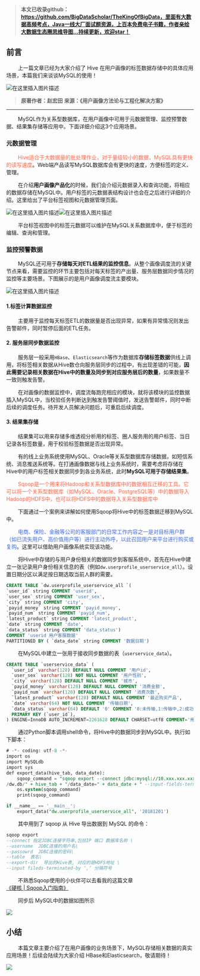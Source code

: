 >**本文已收录github：https://github.com/BigDataScholar/TheKingOfBigData，里面有大数据高频考点，Java一线大厂面试题资源，上百本免费电子书籍，作者亲绘大数据生态圈思维导图…持续更新，欢迎star！**

## 前言
&nbsp;&nbsp;&nbsp;&nbsp;&nbsp;&nbsp;&nbsp;&nbsp;上一篇文章已经为大家介绍了 Hive 在用户画像的标签数据存储中的具体应用场景，本篇我们来谈谈MySQL的使用！

![在这里插入图片描述](https://img-blog.csdnimg.cn/20210221224201410.jpg?,type_ZmFuZ3poZW5naGVpdGk,shadow_10,text_aHR0cHM6Ly9ibG9nLmNzZG4ubmV0L3dlaXhpbl80NDMxODgzMA==,size_16,color_FFFFFF,t_70#pic_center)
> **原著作者：赵宏田**
> **来源：《用户画像方法论与工程化解决方案》**
***
&nbsp;&nbsp;&nbsp;&nbsp;&nbsp;&nbsp;&nbsp;&nbsp;MySQL作为关系型数据库，在用户画像中可用于元数据管理、监控预警数据、结果集存储等应用中。下面详细介绍这3个应用场景。

### 元数据管理
&nbsp;&nbsp;&nbsp;&nbsp;&nbsp;&nbsp;&nbsp;&nbsp;<font color='tomato'>Hive适合于大数据量的批处理作业，对于量级较小的数据，MySQL具有更快的读写速度</font>。Web端产品读写MySQL数据库会有更快的速度，方便标签的定义、管理。

&nbsp;&nbsp;&nbsp;&nbsp;&nbsp;&nbsp;&nbsp;&nbsp;在介绍**用户画像产品化**的时候，我们会介绍元数据录入和查询功能，将相应的数据存储在MySQL中。用户标签的元数据表结构设计也会在之后进行详细的介绍。这里给出了平台标签视图和元数据管理页面。

![在这里插入图片描述](https://img-blog.csdnimg.cn/20210221192719476.png?,type_ZmFuZ3poZW5naGVpdGk,shadow_10,text_aHR0cHM6Ly9ibG9nLmNzZG4ubmV0L3dlaXhpbl80NDMxODgzMA==,size_16,color_FFFFFF,t_70)![在这里插入图片描述](https://img-blog.csdnimg.cn/20210221192731558.png?,type_ZmFuZ3poZW5naGVpdGk,shadow_10,text_aHR0cHM6Ly9ibG9nLmNzZG4ubmV0L3dlaXhpbl80NDMxODgzMA==,size_16,color_FFFFFF,t_70)

&nbsp;&nbsp;&nbsp;&nbsp;&nbsp;&nbsp;&nbsp;&nbsp;平台标签视图中的标签元数据可以维护在MySQL关系数据库中，便于标签的编辑、查询和管理。

### 监控预警数据
&nbsp;&nbsp;&nbsp;&nbsp;&nbsp;&nbsp;&nbsp;&nbsp;MySQL还可用于**存储每天对ETL结果的监控信息**。从整个画像调度流的关键节点来看，需要监控的环节主要包括对每天标签的产出量、服务层数据同步情况的监控等主要场景。下图展示的是用户画像调度流主要模块。

![在这里插入图片描述](https://img-blog.csdnimg.cn/20210221193123119.png?,type_ZmFuZ3poZW5naGVpdGk,shadow_10,text_aHR0cHM6Ly9ibG9nLmNzZG4ubmV0L3dlaXhpbl80NDMxODgzMA==,size_16,color_FFFFFF,t_70)



#### 1.标签计算数据监控
&nbsp;&nbsp;&nbsp;&nbsp;&nbsp;&nbsp;&nbsp;&nbsp;主要用于监控每天标签ETL的数据量是否出现异常，如果有异常情况则发出告警邮件，同时暂停后面的ETL任务。

#### 2. 服务层同步数据监控
&nbsp;&nbsp;&nbsp;&nbsp;&nbsp;&nbsp;&nbsp;&nbsp;服务层一般采用`HBase`、`Elasticsearch`等作为数据库**存储标签数据**供线上调用，将标签相关数据从Hive数仓向服务层同步的过程中，有出现差错的可能，**因此需要记录相关数据在Hive中的数量及同步到对应服务层后的数量**，如果数量不一致则触发告警。

&nbsp;&nbsp;&nbsp;&nbsp;&nbsp;&nbsp;&nbsp;&nbsp;在对画像的数据监控中，调度流每跑完相应的模块，就将该模块的监控数据插入MySQL中，当校验任务判断达到触发告警阈值时，发送告警邮件，同时中断后续的调度任务。待开发人员解决问题后，可重启后续调度。


#### 3. 结果集存储
&nbsp;&nbsp;&nbsp;&nbsp;&nbsp;&nbsp;&nbsp;&nbsp;结果集可以用来存储多维透视分析用的标签、圈人服务用的用户标签、当日记录各标签数量，用于校验标签数据是否出现异常。

&nbsp;&nbsp;&nbsp;&nbsp;&nbsp;&nbsp;&nbsp;&nbsp;有的线上业务系统使用MySQL、Oracle等关系型数据库存储数据，如短信系统、消息推送系统等。在打通画像数据与线上业务系统时，需要考虑将存储在Hive中的用户标签相关数据同步到各业务系统，此时**MySQL可用于存储结果集**。

&nbsp;&nbsp;&nbsp;&nbsp;&nbsp;&nbsp;&nbsp;&nbsp;<font color='tomato'>Sqoop是一个用来将Hadoop和关系型数据库中的数据相互迁移的工具。它可以将一个关系型数据库（如MySQL、Oracle、PostgreSQL等）中的数据导入Hadoop的HDFS中，也可以将HDFS中的数据导入关系型数据库中</font>

&nbsp;&nbsp;&nbsp;&nbsp;&nbsp;&nbsp;&nbsp;&nbsp;下面通过一个案例来讲解如何使用Sqoop将Hive中的标签数据迁移到MySQL中。

&nbsp;&nbsp;&nbsp;&nbsp;&nbsp;&nbsp;&nbsp;&nbsp;<font color='RoyalBlue'>电商、保险、金融等公司的客服部门的日常工作内容之一是对目标用户群（如已流失用户、高价值用户等）进行主动外呼，以此召回用户来平台进行购买或复购</font>。这里可以借助用户画像系统实现该功能。

&nbsp;&nbsp;&nbsp;&nbsp;&nbsp;&nbsp;&nbsp;&nbsp;将Hive中存储的与用户身份相关的数据同步到客服系统中，首先在Hive中建立一张记录用户身份相关信息的表（例如`dw.userprofile_userservice_all`）。设置日期分区以满足按日期选取当前人群的需要。

```sql
CREATE TABLE `dw.userprofile_userservice_all `(
`user_id` string COMMENT 'userid', 
`user_sex` string COMMENT 'user_sex', 
`city` string COMMENT 'city',
`payid_money` string COMMENT 'payid_money', 
`payid_num` string COMMENT 'payid_num', 
`latest_product` string COMMENT 'latest_product', 
`date` string COMMENT 'date', 
`data_status` string COMMENT 'data_status')
COMMENT 'userid 用户客服数据'
PARTITIONED BY ( `data_date` string COMMENT '数据日期')
```
&nbsp;&nbsp;&nbsp;&nbsp;&nbsp;&nbsp;&nbsp;&nbsp;在MySQL中建立一张用于接收同步数据的表（`userservice_data`）。

```sql
CREATE TABLE `userservice_data` (
  `user_id` varchar(128) DEFAULT NULL COMMENT '用户id',
  `user_sex` varchar(128) NOT NULL COMMENT '用户性别',
  `city` varchar(128) DEFAULT NULL COMMENT '城市',
  `payid_money` varchar(128) DEFAULT NULL COMMENT '消费金额',
  `payid_num` varchar(128) DEFAULT NULL COMMENT '消费次数',
  `latest_product` varchar(128) DEFAULT NULL COMMENT '最近购买产品',
  `date` varchar(64) NOT NULL COMMENT '传输日期',
  `data_status` varchar(64) DEFAULT '0' COMMENT '0:未传输,1:传输中,2:成功,3:失败',
  PRIMARY KEY (`user_id`),
) ENGINE=InnoDB AUTO_INCREMENT=2261628 DEFAULT CHARSET=utf8 COMMENT='用户客服数据表';
```
&nbsp;&nbsp;&nbsp;&nbsp;&nbsp;&nbsp;&nbsp;&nbsp;通过Python脚本调用shell命令，将Hive中的数据同步到MySQL中。执行如下脚本：

```sql
# -*- coding: utf-8 -*-
import os
import MySQLdb
import sys
def export_data(hive_tab, data_date):
    sqoop_command = "sqoop export --connect jdbc:mysql://10.xxx.xxx.xxx:3306/mysql_database --username username --password password  --table mysql_table --export-dir hdfs://nameservice1/user/hive/warehouse
/dw.db/" + hive_tab + "/data_date=" + data_date + " --input-fields-terminated-by '\001'"
    os.system(sqoop_command)
    print(sqoop_command)

if __name__ == '__main__':
    export_data("dw.userprofile_userservice_all", '20181201')
```
&nbsp;&nbsp;&nbsp;&nbsp;&nbsp;&nbsp;&nbsp;&nbsp;其中用到了 sqoop 从 Hive 导出数据到 MySQL 的命令：

```sql
sqoop export
--connect 指定JDBC连接字符串,包括IP 端口 数据库名称 \
--username  JDBC连接的用户名\
--passowrd  JDBC连接的密码\
--table  表名\
--export-dir  导出的Hive表, 对应的是HDFS地址 \
--input fileds-terminated-by ‘,’ 分隔符号
```
&nbsp;&nbsp;&nbsp;&nbsp;&nbsp;&nbsp;&nbsp;&nbsp;不熟悉Sqoop使用的小伙伴可以去看我的这篇文章[《硬核 | Sqoop入门指南》](https://alice.blog.csdn.net/article/details/113065391)

&nbsp;&nbsp;&nbsp;&nbsp;&nbsp;&nbsp;&nbsp;&nbsp;同步后 MySQL中的数据如图所示

![](https://img-blog.csdnimg.cn/20210221195149779.png?,type_ZmFuZ3poZW5naGVpdGk,shadow_10,text_aHR0cHM6Ly9ibG9nLmNzZG4ubmV0L3dlaXhpbl80NDMxODgzMA==,size_16,color_FFFFFF,t_70)
## 小结
&nbsp;&nbsp;&nbsp;&nbsp;&nbsp;&nbsp;&nbsp;&nbsp;本篇文章主要介绍了在用户画像的业务场景下，MySQL存储相关数据的真实应用场景！后续会陆续为大家介绍 HBase和Elasticsearch，敬请期待！

![](https://img-blog.csdnimg.cn/20210119222335538.png?,type_ZmFuZ3poZW5naGVpdGk,shadow_10,text_aHR0cHM6Ly9ibG9nLmNzZG4ubmV0L3dlaXhpbl80NDMxODgzMA==,size_16,color_FFFFFF,t_70)